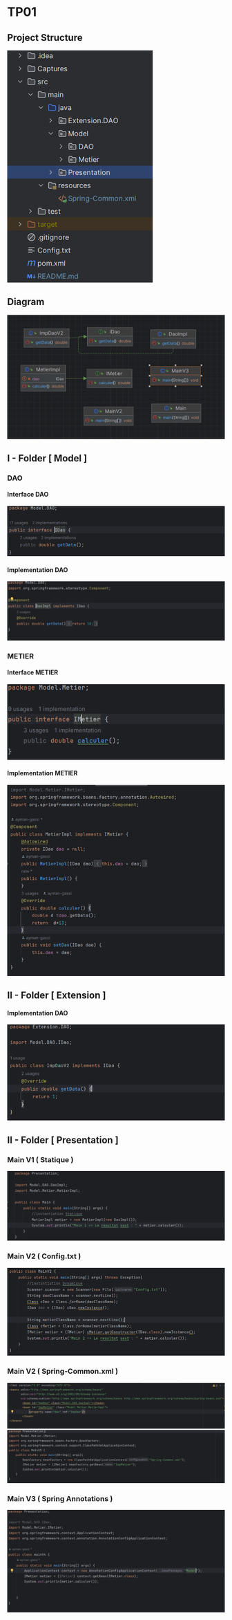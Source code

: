 # TP01
## Project Structure
<img src="./Captures/project-Structure.png">

## Diagram
<img src="./Captures/diagram.png">

## I - Folder [ Model ]
### DAO
#### Interface DAO
<img src="./Captures/daoI.png"/>

#### Implementation DAO
<img src="./Captures/daoImp.png">

### METIER
#### Interface METIER
<img src="./Captures/imetier.png">

#### Implementation METIER
<img src="./Captures/metierImp.png">

## II - Folder [ Extension ]
#### Implementation DAO
<img src="./Captures/DAOext.png">

## II - Folder [ Presentation ]
### Main V1 ( Statique )
<img src="./Captures/main1.png">

### Main V2 ( Config.txt )
<img src="./Captures/main2.png">

### Main V2 ( Spring-Common.xml )
<img src="./Captures/Spring-Common.png">
<img src="./Captures/main3.png">

### Main V3 ( Spring Annotations )
<img src="./Captures/main4.png">





